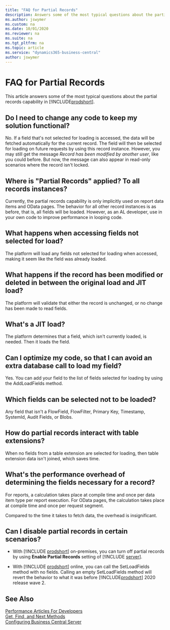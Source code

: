 ```yaml
---
title: "FAQ for Partial Records"
description: Answers some of the most typical questions about the partial records capability in Business Central
ms.author: jswymer
ms.custom: na
ms.date: 10/01/2020
ms.reviewer: na
ms.suite: na
ms.tgt_pltfrm: na
ms.topic: article
ms.service: "dynamics365-business-central"
author: jswymer
---
```

# FAQ for Partial Records

This article answers some of the most typical questions about the partial records capability in [!INCLUDE[prodshort](../developer/includes/prodshort.md)].

## Do I need to change any code to keep my solution functional? 

No. If a field that's not selected for loading is accessed, the data will be fetched automatically for the current record. The field will then be selected for loading on future requests by using this record instance. However, you may still get the message *Record has been modified by another user*, like you could before. But now, the message can also appear in read-only scenarios where the record isn't locked.

## Where is "Partial Records" applied? To all records instances?

Currently, the partial records capability is only implicitly used on report data items and OData pages. The behavior for all other record instances is as before, that is, all fields will be loaded. However, as an AL developer, use in your own code to improve performance in looping code.

## What happens when accessing fields not selected for load?

The platform will load any fields not selected for loading when accessed, making it seem like the field was already loaded. 

## What happens if the record has been modified or deleted in between the original load and JIT load?

The platform will validate that either the record is unchanged, or no change has been made to read fields.

## What's a JIT load? 

The platform determines that a field, which isn't currently loaded, is needed. Then it loads the field.

## Can I optimize my code, so that I can avoid an extra database call to load my field?

Yes. You can add your field to the list of fields selected for loading by using the AddLoadFields method.

## Which fields can be selected not to be loaded?

Any field that isn't a FlowField, FlowFilter, Primary Key, Timestamp, SystemId, Audit Fields, or Blobs.

## How do partial records interact with table extensions?

When no fields from a table extension are selected for loading, then table extension data isn't joined, which saves time.  

## What's the performance overhead of determining the fields necessary for a record? 

For reports, a calculation takes place at compile time and once per data item type per report execution. For OData pages, the calculation takes place at compile time and once per request segment.

Compared to the time it takes to fetch data, the overhead is insignificant.

## Can I disable partial records in certain scenarios?

- With [!INCLUDE [prodshort](includes/prodshort.md)] on-premises, you can turn off partial records by using **Enable Partial Records** setting of [!INCLUDE [server](includes/server.md)].

- With [!INCLUDE [prodshort](includes/prodshort.md)] online, you can call the SetLoadFields method with no fields. Calling an empty SetLoadFields method will revert the behavior to what it was before [!INCLUDE[prodshort](../developer/includes/prodshort.md)] 2020 release wave 2.

## See Also

[Performance Articles For Developers](../performance/performance-developer.md)  
[Get, Find, and Next Methods](devenv-get-find-and-next-methods.md)  
[Configuring Business Central Server](../administration/configure-server-instance.md)  